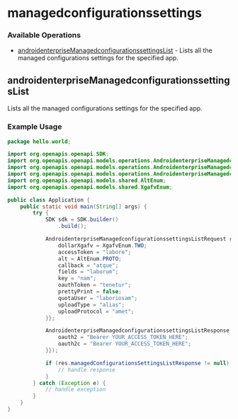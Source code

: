 # managedconfigurationssettings

### Available Operations

* [androidenterpriseManagedconfigurationssettingsList](#androidenterprisemanagedconfigurationssettingslist) - Lists all the managed configurations settings for the specified app.

## androidenterpriseManagedconfigurationssettingsList

Lists all the managed configurations settings for the specified app.

### Example Usage

```java
package hello.world;

import org.openapis.openapi.SDK;
import org.openapis.openapi.models.operations.AndroidenterpriseManagedconfigurationssettingsListRequest;
import org.openapis.openapi.models.operations.AndroidenterpriseManagedconfigurationssettingsListResponse;
import org.openapis.openapi.models.operations.AndroidenterpriseManagedconfigurationssettingsListSecurity;
import org.openapis.openapi.models.shared.AltEnum;
import org.openapis.openapi.models.shared.XgafvEnum;

public class Application {
    public static void main(String[] args) {
        try {
            SDK sdk = SDK.builder()
                .build();

            AndroidenterpriseManagedconfigurationssettingsListRequest req = new AndroidenterpriseManagedconfigurationssettingsListRequest("dicta", "architecto") {{
                dollarXgafv = XgafvEnum.TWO;
                accessToken = "labore";
                alt = AltEnum.PROTO;
                callback = "atque";
                fields = "laborum";
                key = "nam";
                oauthToken = "tenetur";
                prettyPrint = false;
                quotaUser = "laboriosam";
                uploadType = "alias";
                uploadProtocol = "amet";
            }};            

            AndroidenterpriseManagedconfigurationssettingsListResponse res = sdk.managedconfigurationssettings.androidenterpriseManagedconfigurationssettingsList(req, new AndroidenterpriseManagedconfigurationssettingsListSecurity("deserunt", "voluptate") {{
                oauth2 = "Bearer YOUR_ACCESS_TOKEN_HERE";
                oauth2c = "Bearer YOUR_ACCESS_TOKEN_HERE";
            }});

            if (res.managedConfigurationsSettingsListResponse != null) {
                // handle response
            }
        } catch (Exception e) {
            // handle exception
        }
    }
}
```
